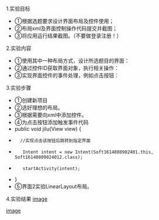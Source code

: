 1.实验目标
+  ①根据选题要求设计界面布局及控件使用；
+  ②布局xml及界面控制操作代码提交并截图；
+  ③将应用运行结果截图。（不要做登录注册！）
  
2.实验内容
+  ①使用其中一种布局方式，设计所选题目的界面：
+  ②通过控件ID获取界面对象，执行相关操作：
+  ③实现界面控件的事件处理，例如点击按钮：
  
3.实验步骤  
+  ①创建新项目
+  ②选好理想的布局。
+  ③根据需要向xml中添加控件。
+  ④为点击按钮添加触发事件代码
+   public void jilu(View view) {
+       //实现点击该按钮后跳转到指定界面
+        Intent intent = new Intent(Soft1614080902401.this, Soft16140809024012.class);
+        startActivity(intent);
+    }
+   ⑤界面2实验LinearLayout布局。
   
4.实验结果
  [image](https://github.com/uzi-up/android-labs-2018/blob/master/soft1614080902401/%E5%AE%9E%E9%AA%8C4/%E5%BE%AE%E4%BF%A1%E5%9B%BE%E7%89%87_20180529195037.png)
  
   [image](https://github.com/uzi-up/android-labs-2018/blob/master/soft1614080902401/%E5%AE%9E%E9%AA%8C4/%E5%BE%AE%E4%BF%A1%E5%9B%BE%E7%89%87_20180529195054.png)

